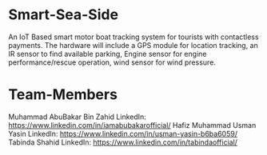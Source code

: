 # Smart-Sea-Side
An IoT Based smart motor boat tracking system for tourists with contactless payments. The hardware will include a GPS module  for location tracking, an IR sensor to find available parking, Engine sensor for engine performance/rescue operation, wind sensor for wind pressure.
# Team-Members
Muhammad AbuBakar Bin Zahid           LinkedIn: https://www.linkedin.com/in/iamabubakarofficial/
Hafiz Muhammad Usman Yasin            LinkedIn: https://www.linkedin.com/in/usman-yasin-b6ba6059/
Tabinda Shahid                        LinkedIn: https://www.linkedin.com/in/tabindaofficial/

